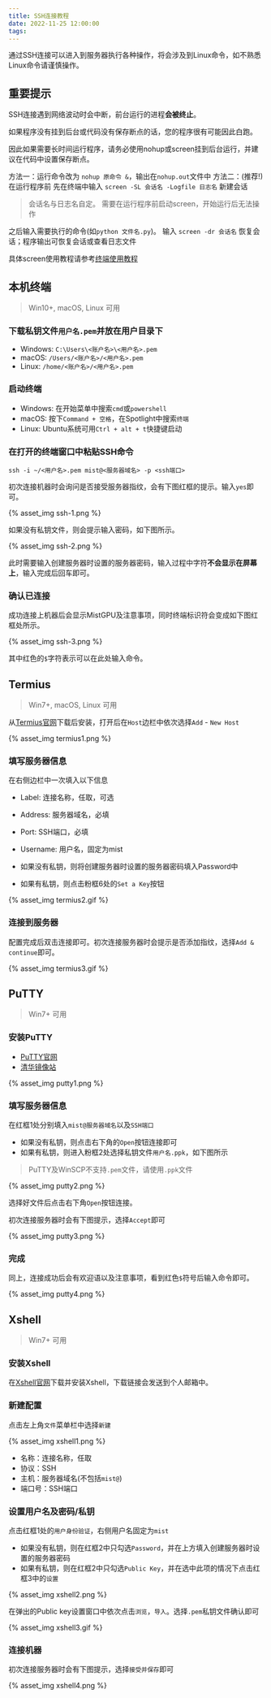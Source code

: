 ```yaml
---
title: SSH连接教程
date: 2022-11-25 12:00:00
tags:
---
```

通过SSH连接可以进入到服务器执行各种操作，将会涉及到Linux命令，如不熟悉Linux命令请谨慎操作。

## 重要提示
SSH连接遇到网络波动时会中断，前台运行的进程**会被终止**。

如果程序没有挂到后台或代码没有保存断点的话，您的程序很有可能因此白跑。

因此如果需要长时间运行程序，请务必使用nohup或screen挂到后台运行，并建议在代码中设置保存断点。

方法一：运行命令改为 `nohup 原命令 &`，输出在`nohup.out`文件中
方法二：(推荐!) 在运行程序前 先在终端中输入 `screen -SL 会话名 -Logfile 日志名` 新建会话

> 会话名与日志名自定。
> 需要在运行程序前启动screen，开始运行后无法操作

之后输入需要执行的命令(如`python 文件名.py`)。
输入 `screen -dr 会话名` 恢复会话；程序输出可恢复会话或查看日志文件

具体screen使用教程请参考[终端使用教程](http://blog.mistgpu.com/2022/11/21/%E6%9C%8D%E5%8A%A1%E5%99%A8%E7%BB%88%E7%AB%AF%E4%BD%BF%E7%94%A8%E6%95%99%E7%A8%8B/#screen%E4%BD%BF%E7%94%A8%E6%8C%87%E5%8D%97)

## 本机终端 
> Win10+, macOS, Linux 可用

### 下载私钥文件`用户名.pem`并放在用户目录下

* Windows: `C:\Users\<账户名>\<用户名>.pem`
* macOS: `/Users/<账户名>/<用户名>.pem`
* Linux: `/home/<账户名>/<用户名>.pem`

### 启动终端

* Windows: 在开始菜单中搜索`cmd`或`powershell`
* macOS: 按下`Command + 空格`，在Spotlight中搜索`终端`
* Linux: Ubuntu系统可用`Ctrl + alt + t`快捷键启动

### 在打开的终端窗口中粘贴SSH命令

```commandline
ssh -i ~/<用户名>.pem mist@<服务器域名> -p <ssh端口>
```

初次连接机器时会询问是否接受服务器指纹，会有下图红框的提示。输入`yes`即可。

{% asset_img ssh-1.png %}

如果没有私钥文件，则会提示输入密码，如下图所示。

{% asset_img ssh-2.png %}

此时需要输入创建服务器时设置的服务器密码，输入过程中字符**不会显示在屏幕上**，输入完成后回车即可。

### 确认已连接

成功连接上机器后会显示MistGPU及注意事项，同时终端标识符会变成如下图红框处所示。

{% asset_img ssh-3.png %}

其中红色的`$`字符表示可以在此处输入命令。

## Termius
> Win7+, macOS, Linux 可用

从[Termius官网](https://termius.com/download/)下载后安装，打开后在`Host`边栏中依次选择`Add` - `New Host`

{% asset_img termius1.png %}

### 填写服务器信息

在右侧边栏中一次填入以下信息

- Label: 连接名称，任取，可选
- Address: 服务器域名，必填
- Port: SSH端口，必填
- Username: 用户名，固定为mist

- 如果没有私钥，则将创建服务器时设置的服务器密码填入Password中
- 如果有私钥，则点击粉框6处的`Set a Key`按钮

{% asset_img termius2.gif %}

### 连接到服务器

配置完成后双击连接即可。初次连接服务器时会提示是否添加指纹，选择`Add & continue`即可。

{% asset_img termius3.gif %}

## PuTTY
> Win7+ 可用

### 安装PuTTY

- [PuTTY官网](https://www.chiark.greenend.org.uk/~sgtatham/putty/latest.html)
- [清华镜像站](https://mirrors.tuna.tsinghua.edu.cn/putty/latest.html)

{% asset_img putty1.png %}

### 填写服务器信息

在红框1处分别填入`mist@服务器域名`以及`SSH端口`

- 如果没有私钥，则点击右下角的`Open`按钮连接即可
- 如果有私钥，则进入粉框2处选择私钥文件`用户名.ppk`，如下图所示
> PuTTY及WinSCP不支持`.pem`文件，请使用`.ppk`文件

{% asset_img putty2.png %}

选择好文件后点击右下角`Open`按钮连接。

初次连接服务器时会有下图提示，选择`Accept`即可

{% asset_img putty3.png %}

### 完成

同上，连接成功后会有欢迎语以及注意事项，看到红色`$`符号后输入命令即可。

{% asset_img putty4.png %}

## Xshell
> Win7+ 可用

### 安装Xshell

在[Xshell官网](https://www.xshell.com/zh/free-for-home-school/)下载并安装Xshell，下载链接会发送到个人邮箱中。

### 新建配置

点击左上角`文件`菜单栏中选择`新建`

{% asset_img xshell1.png %}

- 名称：连接名称，任取
- 协议：SSH
- 主机：服务器域名(不包括`mist@`)
- 端口号：SSH端口

### 设置用户名及密码/私钥

点击红框1处的`用户身份验证`，右侧用户名固定为`mist`

- 如果没有私钥，则在红框2中只勾选`Password`，并在上方填入创建服务器时设置的服务器密码
- 如果有私钥，则在红框2中只勾选`Public Key`，并在选中此项的情况下点击红框3中的`设置`

{% asset_img xshell2.png %}

在弹出的Public key设置窗口中依次点击`浏览`，`导入`。选择`.pem`私钥文件确认即可

{% asset_img xshell3.gif %}

### 连接机器

初次连接服务器时会有下图提示，选择`接受并保存`即可

{% asset_img xshell4.png %}